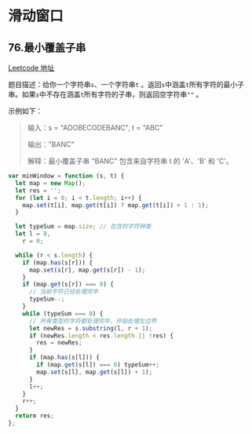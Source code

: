 # 滑动窗口

## 76.最小覆盖子串 <Badge text="Hard" type="danger" />

[Leetcode 地址](https://leetcode.cn/problems/minimum-window-substring/description/)

题目描述：给你一个字符串`s`、一个字符串`t` 。返回`s`中涵盖`t`所有字符的最小子串。如果`s`中不存在涵盖`t`所有字符的子串，则返回空字符串`""` 。

示例如下：

> 输入：s = "ADOBECODEBANC", t = "ABC"
>
> 输出："BANC"
>
> 解释：最小覆盖子串 "BANC" 包含来自字符串 t 的 'A'、'B' 和 'C'。

```js
var minWindow = function (s, t) {
  let map = new Map();
  let res = '';
  for (let i = 0; i < t.length; i++) {
    map.set(t[i], map.get(t[i]) ? map.get(t[i]) + 1 : 1);
  }

  let typeSum = map.size; // 包含的字符种类
  let l = 0,
    r = 0;

  while (r < s.length) {
    if (map.has(s[r])) {
      map.set(s[r], map.get(s[r]) - 1);
    }
    if (map.get(s[r]) === 0) {
      // 当前字符已经处理完毕
      typeSum--;
    }
    while (typeSum === 0) {
      // 所有类型的字符都处理完毕，开始处理左边界
      let newRes = s.substring(l, r + 1);
      if (newRes.length < res.length || !res) {
        res = newRes;
      }
      if (map.has(s[l])) {
        if (map.get(s[l]) === 0) typeSum++;
        map.set(s[l], map.get(s[l]) + 1);
      }
      l++;
    }
    r++;
  }
  return res;
};
```
